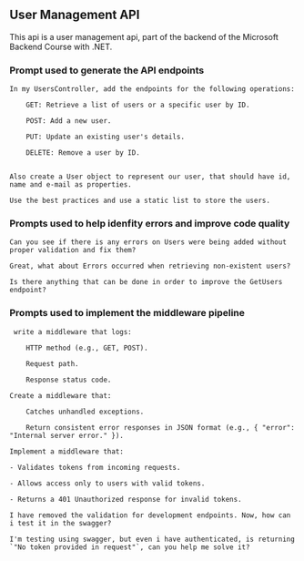 ## User Management API

This api is a user management api, part of the backend of the Microsoft Backend Course with .NET.

### Prompt used to generate the API endpoints

```
In my UsersController, add the endpoints for the following operations:

    GET: Retrieve a list of users or a specific user by ID.

    POST: Add a new user.

    PUT: Update an existing user's details.

    DELETE: Remove a user by ID.


Also create a User object to represent our user, that should have id, name and e-mail as properties.

Use the best practices and use a static list to store the users.

```

### Prompts used to help idenfity errors and improve code quality

```
Can you see if there is any errors on Users were being added without proper validation and fix them?
```

```
Great, what about Errors occurred when retrieving non-existent users?
```

```
Is there anything that can be done in order to improve the GetUsers endpoint?
```

### Prompts used to implement the middleware pipeline


```
 write a middleware that logs:

    HTTP method (e.g., GET, POST).

    Request path.

    Response status code.
```

```
Create a middleware that:

    Catches unhandled exceptions.

    Return consistent error responses in JSON format (e.g., { "error": "Internal server error." }).
```

```
Implement a middleware that:
            
- Validates tokens from incoming requests.
            
- Allows access only to users with valid tokens.
            
- Returns a 401 Unauthorized response for invalid tokens.
```

```
I have removed the validation for development endpoints. Now, how can i test it in the swagger?
```

```
I'm testing using swagger, but even i have authenticated, is returning `"No token provided in request"`, can you help me solve it?
```


